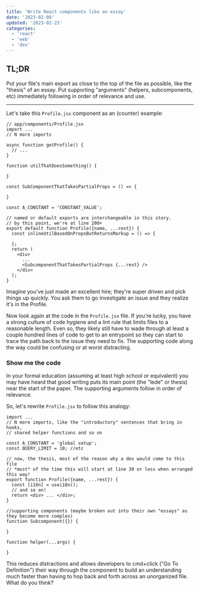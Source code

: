 ```yaml
---
title: 'Write React components like an essay'
date: '2023-02-09'
updated: '2023-02-23'
categories:
  - 'react'
  - 'web'
  - 'dev'
---
```


## TL;DR

Put your file's main export as close to the top of the file as possible, like the "thesis" of an essay.
Put supporting "arguments" (helpers, subcomponents, etc) immediately following in order of relevance and use.

---

Let's take this `Profile.jsx` component as an (counter) example:

```tsx
// app/components/Profile.jsx
import ...
// N more imports

async function getProfile() {
  // ...
}

function utilThatDoesSomething() {

}

const SubComponentThatTakesPartialProps = () => {

}

const A_CONSTANT = 'CONSTANT_VALUE';

// named or default exports are interchangeable in this story.
// by this point, we're at line 200+
export default function Profile({name, ...rest}) {
  const inlineUtilBasedOnPropsButReturnsMarkup = () => {

  };
  return (
    <div>
      ...
      <SubcomponentThatTakesPartialProps {...rest} />
    </div>
  );
}
```

Imagine you've just made an excellent hire; they're super driven and pick things up quickly.
You ask them to go investigate an issue and they realize it's in the Profile.

Now look again at the code in the `Profile.jsx` file.
If you're lucky, you have a strong culture of code hygiene and a lint rule that limits files to a reasonable length.
Even so, they likely still have to wade through at least a couple hundred lines of code to get to an entrypoint so they can start to trace the path back to the issue they need to fix.
The supporting code along the way could be confusing or at worst distracting.

### Show me the code

In your formal education (assuming at least high school or equivalent) you may have heard that good writing puts its main point (the "lede" or thesis) near the start of the paper.
The supporting arguments follow in order of relevance.

So, let's rewrite `Profile.jsx` to follow this analogy:

```tsx
import ...
// N more imports, like the "introductory" sentences that bring in hooks,
// shared helper functions and so on

const A_CONSTANT = 'global setup';
const QUERY_LIMIT = 10; //etc

// now, the thesis, most of the reason why a dev would come to this file
// *most* of the time this will start at line 30 or less when arranged this way!
export function Profile({name, ...rest}) {
  const [i18n] = usei18n();
  // and so on!
  return <div> ... </div>;
}

//supporting components (maybe broken out into their own "essays" as they become more complex)
function Subcomponent({}) {

}

function helper(...args) {

}
```

This reduces distractions and allows developers to cmd+click ("Go To Definition") their way through the component to build an understanding much faster than having to hop back and forth across an unorganized file.
What do you think?
